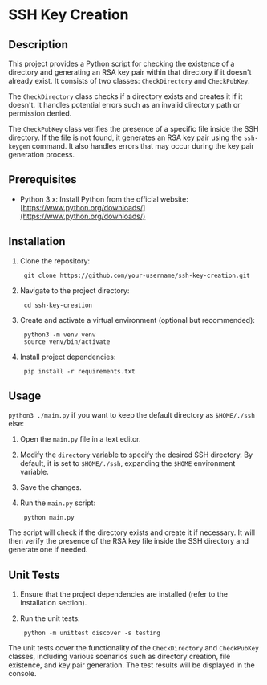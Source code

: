 # SSH Key Creation

## Description

This project provides a Python script for checking the existence of a directory and generating an RSA key pair within that directory if it doesn't already exist. It consists of two classes: `CheckDirectory` and `CheckPubKey`.

The `CheckDirectory` class checks if a directory exists and creates it if it doesn't. It handles potential errors such as an invalid directory path or permission denied.

The `CheckPubKey` class verifies the presence of a specific file inside the SSH directory. If the file is not found, it generates an RSA key pair using the `ssh-keygen` command. It also handles errors that may occur during the key pair generation process.

## Prerequisites

- Python 3.x: Install Python from the official website: [https://www.python.org/downloads/](https://www.python.org/downloads/)

## Installation

1. Clone the repository: 
        
        git clone https://github.com/your-username/ssh-key-creation.git

2. Navigate to the project directory:
        
        cd ssh-key-creation

3. Create and activate a virtual environment (optional but recommended):

        python3 -m venv venv
        source venv/bin/activate


4. Install project dependencies:

        pip install -r requirements.txt


## Usage

`python3 ./main.py` if you want to keep the default directory as `$HOME/./ssh` else:

1. Open the `main.py` file in a text editor.

2. Modify the `directory` variable to specify the desired SSH directory. By default, it is set to `$HOME/./ssh`, expanding the `$HOME` environment variable.

3. Save the changes.

4. Run the `main.py` script:

        python main.py


The script will check if the directory exists and create it if necessary. It will then verify the presence of the RSA key file inside the SSH directory and generate one if needed.

## Unit Tests

1. Ensure that the project dependencies are installed (refer to the Installation section).

2. Run the unit tests:

        python -m unittest discover -s testing


The unit tests cover the functionality of the `CheckDirectory` and `CheckPubKey` classes, including various scenarios such as directory creation, file existence, and key pair generation. The test results will be displayed in the console.
